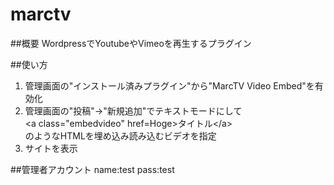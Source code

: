 marctv
===
##概要
WordpressでYoutubeやVimeoを再生するプラグイン

##使い方
1. 管理画面の"インストール済みプラグイン"から"MarcTV Video Embed"を有効化
2. 管理画面の"投稿"->"新規追加"でテキストモードにして  
\<a class="embedvideo" href=Hoge\>タイトル\</a\>  
のようなHTMLを埋め込み読み込むビデオを指定
3. サイトを表示

##管理者アカウント
name:test pass:test
